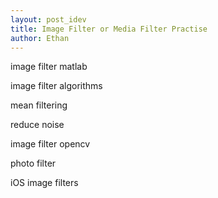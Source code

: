 ```yaml
---
layout: post_idev
title: Image Filter or Media Filter Practise
author: Ethan
---
```



image filter matlab

image filter algorithms

mean filtering

reduce noise

image filter opencv

photo filter

iOS image filters